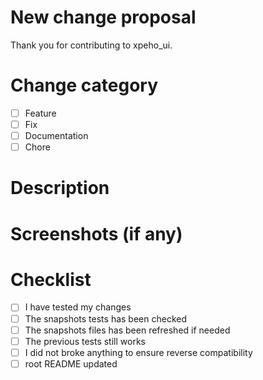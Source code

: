 # New change proposal

Thank you for contributing to xpeho_ui.

<!-- Please first describe your change. -->

# Change category

- [ ] Feature
- [ ] Fix
- [ ] Documentation
- [ ] Chore

# Description

<!-- Put a full  description of your modifications -->

# Screenshots (if any)

<!-- Add screens to show your changes -->

# Checklist

- [ ] I have tested my changes
- [ ] The snapshots tests has been checked
- [ ] The snapshots files has been refreshed if needed
- [ ] The previous tests still works
- [ ] I did not broke anything to ensure reverse compatibility
- [ ] root README updated
